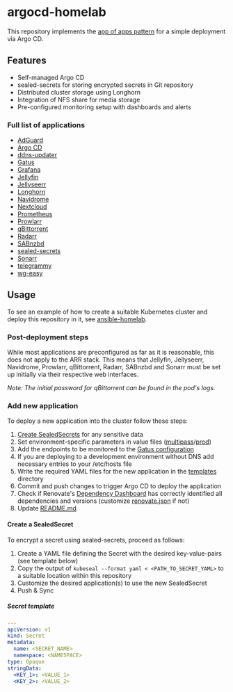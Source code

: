 # argocd-homelab

This repository implements the [app of apps pattern](https://argo-cd.readthedocs.io/en/stable/operator-manual/cluster-bootstrapping/#app-of-apps-pattern)
for a simple deployment via Argo CD.

## Features

- Self-managed Argo CD
- sealed-secrets for storing encrypted secrets in Git repository
- Distributed cluster storage using Longhorn
- Integration of NFS share for media storage
- Pre-configured monitoring setup with dashboards and alerts

### Full list of applications

- [AdGuard](https://adguard.com/de/adguard-home/overview.html)
- [Argo CD](https://argoproj.github.io/cd/)
- [ddns-updater](https://github.com/qdm12/ddns-updater)
- [Gatus](https://gatus.io/)
- [Grafana](https://grafana.com/)
- [Jellyfin](https://jellyfin.org/)
- [Jellyseerr](https://github.com/Fallenbagel/jellyseerr)
- [Longhorn](https://longhorn.io/)
- [Navidrome](https://www.navidrome.org/)
- [Nextcloud](https://nextcloud.com/)
- [Prometheus](https://prometheus.io/)
- [Prowlarr](https://prowlarr.com/)
- [qBittorrent](https://www.qbittorrent.org/)
- [Radarr](https://radarr.video/)
- [SABnzbd](https://sabnzbd.org/)
- [sealed-secrets](https://github.com/bitnami-labs/sealed-secrets)
- [Sonarr](https://sonarr.tv/)
- [telegrammy](https://github.com/kymzky/telegrammy)
- [wg-easy](https://github.com/wg-easy/wg-easy)

## Usage

To see an example of how to create a suitable Kubernetes cluster and deploy
this repository in it, see [ansible-homelab](https://github.com/kymzky/ansible-homelab).

### Post-deployment steps

While most applications are preconfigured as far as it is reasonable, this does
not apply to the ARR stack. This means that Jellyfin, Jellyseerr, Navidrome,
Prowlarr, qBittorrent, Radarr, SABnzbd and Sonarr must be set up initially via
their respective web interfaces.

*Note: The initial password for qBittorrent can be found in the pod's logs.*

### Add new application

To deploy a new application into the cluster follow these steps:

1. [Create SealedSecrets](#create-a-sealedsecret) for any sensitive data
2. Set environment-specific parameters in value files ([multipass](./apps/values-multipass.yaml)/[prod](./apps/values-prod.yaml))
3. Add the endpoints to be monitored to the [Gatus configuration](./apps/templates/gatus.yaml)
4. If you are deploying to a development environment without DNS add necessary
entries to your /etc/hosts file
5. Write the required YAML files for the new application in the [templates](./apps/templates/)
directory
6. Commit and push changes to trigger Argo CD to deploy the application
7. Check if Renovate's [Dependency Dashboard](https://github.com/kymzky/argocd-homelab/issues/2)
has correctly identified all dependencies and versions (customize [renovate.json](./renovate.json)
if not)
8. Update [README.md](./README.md)

#### Create a SealedSecret

To encrypt a secret using sealed-secrets, proceed as follows:

1. Create a YAML file defining the Secret with the desired key-value-pairs (see
template below)
2. Copy the output of `kubeseal --format yaml < <PATH_TO_SECRET_YAML>` to a
suitable location within this repository
3. Customize the desired application(s) to use the new SealedSecret
4. Push & Sync

##### Secret template

```yaml
---
apiVersion: v1
kind: Secret
metadata:
  name: <SECRET_NAME>
  namespace: <NAMESPACE>
type: Opaque
stringData:
  <KEY_1>: <VALUE_1>
  <KEY_2>: <VALUE_2>
```
